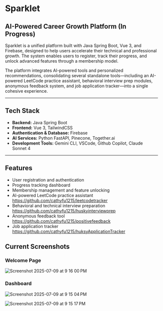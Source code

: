 # Sparklet

## AI-Powered Career Growth Platform (In Progress)

Sparklet is a unified platform built with Java Spring Boot, Vue 3, and Firebase, designed to help users accelerate their technical and professional growth. The system enables users to register, track their progress, and unlock advanced features through a membership model.

The platform integrates AI-powered tools and personalized recommendations, consolidating several standalone tools—including an AI-powered LeetCode practice assistant, behavioral interview prep modules, anonymous feedback system, and job application tracker—into a single cohesive experience.

---

## Tech Stack

- **Backend:** Java Spring Boot  
- **Frontend:** Vue 3, TailwindCSS  
- **Authentication & Database:** Firebase  
- **AI Services:** Python FastAPI, Pinecone, Together.ai  
- **Development Tools:** Gemini CLI, VSCode, Github Copilot, Claude Sonnet 4

---

## Features

- User registration and authentication  
- Progress tracking dashboard  
- Membership management and feature unlocking  
- AI-powered LeetCode practice assistant https://github.com/cathyfu1215/leetcodetracker
- Behavioral and technical interview preparation  https://github.com/cathyfu1215/huskyinterviewprep
- Anonymous feedback tool  https://github.com/cathyfu1215/positivefeedback
- Job application tracker  https://github.com/cathyfu1215/huksyApplicationTracker

## Current Screenshots
### Welcome Page
![Screenshot 2025-07-09 at 9 16 00 PM](https://github.com/user-attachments/assets/5528bc65-467b-4456-bba0-1d934e1cff26)
### Dashboard
![Screenshot 2025-07-09 at 9 15 04 PM](https://github.com/user-attachments/assets/84c9c7d5-6f4b-490b-943f-46700e130efd)

![Screenshot 2025-07-09 at 9 15 17 PM](https://github.com/user-attachments/assets/d745a1cb-9e07-4796-be8c-814f2ae0f170)
